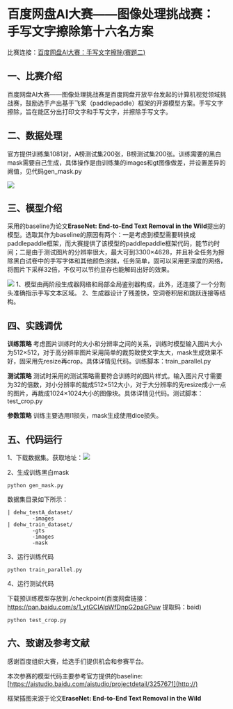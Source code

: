# 百度网盘AI大赛——图像处理挑战赛：手写文字擦除第十六名方案
   
比赛连接：[百度网盘AI大赛：手写文字擦除(赛题二)](https://aistudio.baidu.com/aistudio/competition/detail/129/0/introduction)

## 一、比赛介绍
百度网盘AI大赛——图像处理挑战赛是百度网盘开放平台发起的计算机视觉领域挑战赛，鼓励选手产出基于飞桨（paddlepaddle）框架的开源模型方案。手写文字擦除，旨在能区分出打印文字和手写文字，并擦除手写文字。

## 二、数据处理
官方提供训练集1081对，A榜测试集200张，B榜测试集200张。训练需要的黑白mask需要自己生成，具体操作是由训练集的images和gt图像做差，并设置差异的阙值，见代码gen_mask.py

![](https://ai-studio-static-online.cdn.bcebos.com/cd3e3041e72843f9b702c3c2314067d6fdb0fec237654086be1f3ca79f031b14)

## 三、模型介绍
采用的baseline为论文**EraseNet: End-to-End Text Removal in the Wild**提出的模型。选取其作为baseline的原因有两个：一是考虑到模型需要转换成paddlepaddle框架，而大赛提供了该模型的paddlepaddle框架代码，能节约时间；二是由于测试图片的分辨率很大，最大可到3300×4628，并且补全任务为擦除黑白试卷中的手写字体和其他颜色涂抹，任务简单，固可以采用更深度的网络，将图片下采样32倍，不仅可以节约显存也能解码出好的效果。

![](https://tva1.sinaimg.cn/large/008i3skNgy1gxgogc9id0j31m80u0tds.jpg)
1、模型由两阶段生成器网络和局部全局鉴别器构成，此外，还连接了一个分割头准确指示手写文本区域。
2、生成器设计了残差快，空洞卷积层和跳跃连接等结构。

## 四、实践调优
**训练策略**
考虑图片训练时的大小和分辨率之间的关系，训练时模型输入图片大小为512×512，对于高分辨率图片采用简单的裁剪致使文字太大，mask生成效果不好，固采用先resize再crop。具体详情见代码。训练脚本：train_parallel.py

**测试策略**
测试时采用的测试策略需要符合训练时的图片样式。输入图片尺寸需要为32的倍数，对小分辨率的裁成512×512大小，对于大分辨率的先resize成小一点的图片，再裁成1024×1024大小的图像块。具体详情见代码。测试脚本：test_crop.py

**参数策略**
训练主要选用l1损失，mask生成使用dice损失。

## 五、代码运行
1、下载数据集。获取地址：![](https://aistudio.baidu.com/aistudio/competition/detail/129/0/datasets)

2、生成训练黑白mask
```
python gen_mask.py
```
数据集目录如下所示：
```
| dehw_testA_dataset/
        -images
| dehw_train_dataset/
        -gts
        -images
        -mask
```

3、运行训练代码
```
python train_parallel.py
```

4、运行测试代码

下载预训练模型存放到./checkpoint(百度网盘链接：https://pan.baidu.com/s/1_ytGCIAlpWfDnpG2paGPuw  提取码：baid)
```
python test_crop.py
```
## 六、致谢及参考文献
感谢百度组织大赛，给选手们提供机会和参赛平台。

本次参赛的模型代码主要参考官方提供的baseline:[https://aistudio.baidu.com/aistudio/projectdetail/3257671](http://)

框架插图来源于论文**EraseNet: End-to-End Text Removal in the Wild**


